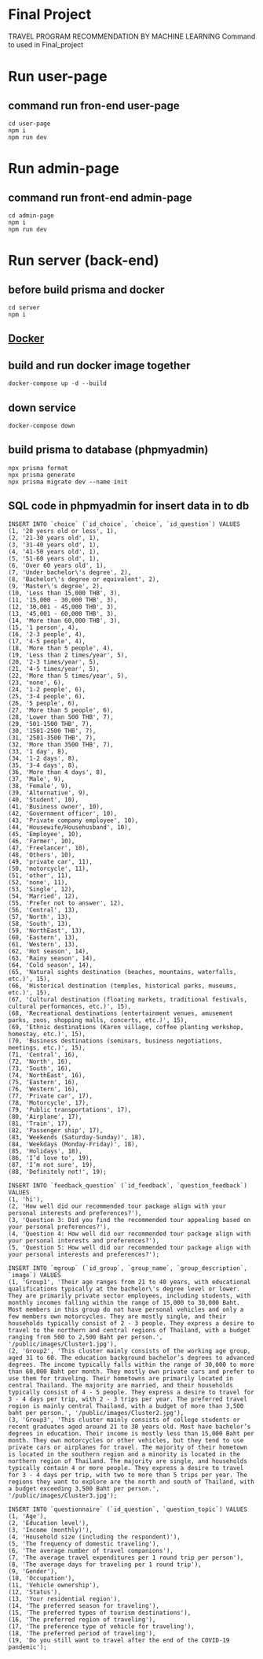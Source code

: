 # Final Project
TRAVEL PROGRAM RECOMMENDATION BY MACHINE LEARNING
Command to used in Final_project

# Run user-page 
  ## command run fron-end user-page
    cd user-page
    npm i
    npm run dev
  
# Run admin-page 
  ## command run front-end admin-page
    cd admin-page
    npm i
    npm run dev

# Run server (back-end)
  ## before build prisma and docker
    cd server
    npm i

## [Docker](https://docs.mikelopster.dev/c/basic/intro)  
  ## build and run docker image together
    docker-compose up -d --build
  ## down service
    docker-compose down    
  
  ## build prisma to database (phpmyadmin)
    npx prisma format
    npx prisma generate
    npx prisma migrate dev --name init
  ## SQL code in phpmyadmin for insert data in to db
    INSERT INTO `choice` (`id_choice`, `choice`, `id_question`) VALUES
    (1, '20 yesrs old or less', 1),
    (2, '21-30 years old', 1),
    (3, '31-40 years old', 1),
    (4, '41-50 years old', 1),
    (5, '51-60 years old', 1),
    (6, 'Over 60 years old', 1),
    (7, 'Under bachelor\'s degree', 2),
    (8, 'Bachelor\'s degree or equivalent', 2),
    (9, 'Master\'s degree', 2),
    (10, 'Less than 15,000 THB', 3),
    (11, '15,000 - 30,000 THB', 3),
    (12, '30,001 - 45,000 THB', 3),
    (13, '45,001 - 60,000 THB', 3),
    (14, 'More than 60,000 THB', 3),
    (15, '1 person', 4),
    (16, '2-3 people', 4),
    (17, '4-5 people', 4),
    (18, 'More than 5 people', 4),
    (19, 'Less than 2 times/year', 5),
    (20, '2-3 times/year', 5),
    (21, '4-5 times/year', 5),
    (22, 'More than 5 times/year', 5),
    (23, 'none', 6),
    (24, '1-2 people', 6),
    (25, '3-4 people', 6),
    (26, '5 people', 6),
    (27, 'More than 5 people', 6),
    (28, 'Lower than 500 THB', 7),
    (29, '501-1500 THB', 7),
    (30, '1501-2500 THB', 7),
    (31, '2501-3500 THB', 7),
    (32, 'More than 3500 THB', 7),
    (33, '1 day', 8),
    (34, '1-2 days', 8),
    (35, '3-4 days', 8),
    (36, 'More than 4 days', 8),
    (37, 'Male', 9),
    (38, 'Female', 9),
    (39, 'Alternative', 9),
    (40, 'Student', 10),
    (41, 'Business owner', 10),
    (42, 'Government officer', 10),
    (43, 'Private company employee', 10),
    (44, 'Housewife/Househusband', 10),
    (45, 'Employee', 10),
    (46, 'Farmer', 10),
    (47, 'Freelancer', 10),
    (48, 'Others', 10),
    (49, 'private car', 11),
    (50, 'motorcycle', 11),
    (51, 'other', 11),
    (52, 'none', 11),
    (53, 'Single', 12),
    (54, 'Married', 12),
    (55, 'Prefer not to answer', 12),
    (56, 'Central', 13),
    (57, 'North', 13),
    (58, 'South', 13),
    (59, 'NorthEast', 13),
    (60, 'Eastern', 13),
    (61, 'Western', 13),
    (62, 'Hot season', 14),
    (63, 'Rainy season', 14),
    (64, 'Cold season', 14),
    (65, 'Natural sights destination (beaches, mountains, waterfalls, etc.)', 15),
    (66, 'Historical destination (temples, historical parks, museums, etc.)', 15),
    (67, 'Cultural destination (floating markets, traditional festivals, cultural performances, etc.)', 15),
    (68, 'Recreational destinations (entertainment venues, amusement parks, zoos, shopping malls, concerts, etc.)', 15),
    (69, 'Ethnic destinations (Karen village, coffee planting workshop, homestay, etc.)', 15),
    (70, 'Business destinations (seminars, business negotiations, meetings, etc.)', 15),
    (71, 'Central', 16),
    (72, 'North', 16),
    (73, 'South', 16),
    (74, 'NorthEast', 16),
    (75, 'Eastern', 16),
    (76, 'Western', 16),
    (77, 'Private car', 17),
    (78, 'Motorcycle', 17),
    (79, 'Public transportations', 17),
    (80, 'Airplane', 17),
    (81, 'Train', 17),
    (82, 'Passenger ship', 17),
    (83, 'Weekends (Saturday-Sunday)', 18),
    (84, 'Weekdays (Monday-Friday)', 18),
    (85, 'Holidays', 18),
    (86, 'I’d love to', 19),
    (87, 'I’m not sure', 19),
    (88, 'Definitely not!', 19);
    
    INSERT INTO `feedback_question` (`id_feedback`, `question_feedback`) VALUES
    (1, 'hi'),
    (2, 'How well did our recommended tour package align with your personal interests and preferences?'),
    (3, 'Question 3: Did you find the recommended tour appealing based on your personal preferences?'),
    (4, 'Question 4: How well did our recommended tour package align with your personal interests and preferences?'),
    (5, 'Question 5: How well did our recommended tour package align with your personal interests and preferences?');
    
    INSERT INTO `mgroup` (`id_group`, `group_name`, `group_description`, `image`) VALUES
    (1, 'Group1', 'Their age ranges from 21 to 40 years, with educational qualifications typically at the bachelor\'s degree level or lower. They are primarily private sector employees, including students, with monthly incomes falling within the range of 15,000 to 30,000 Baht. Most members in this group do not have personal vehicles and only a few members own motorcycles. They are mostly single, and their households typically consist of 2 - 3 people. They express a desire to travel to the northern and central regions of Thailand, with a budget ranging from 500 to 2,500 Baht per person.', '/public/images/Cluster1.jpg'),
    (2, 'Group2', 'This cluster mainly consists of the working age group, aged 31 to 60. The education background bachelor’s degrees to advanced degrees. The income typically falls within the range of 30,000 to more than 60,000 Baht per month. They mostly own private cars and prefer to use them for traveling. Their hometowns are primarily located in central Thailand. The majority are married, and their households typically consist of 4 - 5 people. They express a desire to travel for 3 - 4 days per trip, with 2 - 3 trips per year. The preferred travel region is mainly central Thailand, with a budget of more than 3,500 baht per person.', '/public/images/Cluster2.jpg'),
    (3, 'Group3', 'This cluster mainly consists of college students or recent graduates aged around 21 to 30 years old. Most have bachelor’s degrees in education. Their income is mostly less than 15,000 Baht per month. They own motorcycles or other vehicles, but they tend to use private cars or airplanes for travel. The majority of their hometown is located in the southern region and a minority is located in the northern region of Thailand. The majority are single, and households typically contain 4 or more people. They express a desire to travel for 3 - 4 days per trip, with two to more than 5 trips per year. The regions they want to explore are the north and south of Thailand, with a budget exceeding 3,500 Baht per person.', '/public/images/Cluster3.jpg');
    
    INSERT INTO `questionnaire` (`id_question`, `question_topic`) VALUES
    (1, 'Age'),
    (2, 'Education level'),
    (3, 'Income (monthly)'),
    (4, 'Household size (including the respondent)'),
    (5, 'The frequency of domestic traveling'),
    (6, 'The average number of travel companions'),
    (7, 'The average travel expenditures per 1 round trip per person'),
    (8, 'The average days for traveling per 1 round trip'),
    (9, 'Gender'),
    (10, 'Occupation'),
    (11, 'Vehicle ownership'),
    (12, 'Status'),
    (13, 'Your residential region'),
    (14, 'The preferred season for traveling'),
    (15, 'The preferred types of tourism destinations'),
    (16, 'The preferred region of traveling'),
    (17, 'The preference type of vehicle for traveling'),
    (18, 'The preferred period of traveling'),
    (19, 'Do you still want to travel after the end of the COVID-19 pandemic');
    
  

  

